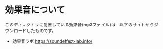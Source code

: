 # 効果音について

このディレクトリに配置している効果音(mp3ファイル)は、以下のサイトからダウンロードしたものです。

- 効果音ラボ https://soundeffect-lab.info/
